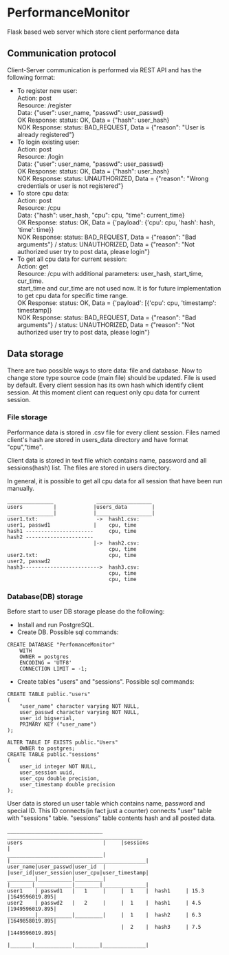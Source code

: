 # PerformanceMonitor

Flask based web server which store client performance data

## Communication protocol

Client-Server communication is performed via REST API and has the following format:
* To register new user:<br>
Action: post<br>
Resource: /register<br>
Data: {"user": user_name, "passwd": user_passwd}<br>
OK Response:  status: OK, Data = {"hash": user_hash}<br>
NOK Response: status: BAD_REQUEST, Data = {"reason": "User is already registered"}
* To login existing user:<br>
Action: post <br>
Resource: /login <br>
Data: {"user": user_name, "passwd": user_passwd}<br>
OK Response:  status: OK, Data = {"hash": user_hash}<br>
NOK Response: status: UNAUTHORIZED, Data = {"reason": "Wrong credentials or user is not registered"}
* To store cpu data:<br>
Action: post <br>
Resource: /cpu <br>
Data: {"hash": user_hash, "cpu": cpu, "time": current_time}<br>
OK Response:  status: OK, Data = {'payload': {'cpu': cpu, 'hash': hash, 'time': time}}<br>
NOK Response: status: BAD_REQUEST, Data = {"reason": "Bad arguments"} / status: UNAUTHORIZED, Data = {"reason": "Not authorized user try to post data, please login"}
* To get all cpu data for current session:<br>
Action: get <br>
Resource: /cpu with additional parameters: user_hash, start_time, cur_time. <br>start_time and cur_time are not used now. It is for future implementation to get cpu data for specific time range.<br>
OK Response:  status: OK, Data = {'payload': [{'cpu': cpu, 'timestamp': timestamp]}<br>
NOK Response: status: BAD_REQUEST, Data = {"reason": "Bad arguments"} / status: UNAUTHORIZED, Data = {"reason": "Not authorized user try to post data, please login"}

## Data storage
There are two possible ways to store data: file and database. Now to change store type source code (main file) should be updated. File is used by default.
Every client session has its own hash which identify client session. At this moment client can request only cpu data for current session.

### File storage
Performance data is stored in .csv file for every client session. Files named client's hash are stored in users_data directory and have format "cpu","time".

Client data is stored in text file which contains name, password and all sessions(hash) list. The files are stored in users directory.

In general, it is possible to get all cpu data for all session that have been run manually.

```text
_______________              __________________
users          |            |users_data        |
_______________|            |__________________|
user1.txt:                   ->  hash1.csv:
user1, passwd1              |    cpu, time  
hash1 ----------------------     cpu, time
hash2 ----------------------                           
                            |->  hash2.csv:
                                 cpu, time
user2.txt:                       cpu, time      
user2, passwd2                                 
hash3------------------------->  hash3.csv:
                                 cpu, time
                                 cpu, time
```

### Database(DB) storage

Before start to user DB storage please do the following:
* Install and run PostgreSQL.
* Create DB. Possible sql commands: 
```text
CREATE DATABASE "PerfomanceMonitor"
    WITH
    OWNER = postgres
    ENCODING = 'UTF8'
    CONNECTION LIMIT = -1;
```
* Create tables "users" and "sessions". Possible sql commands: 
```text
CREATE TABLE public."users"
(
    "user_name" character varying NOT NULL,
    user_passwd character varying NOT NULL,
    user_id bigserial,
    PRIMARY KEY ("user_name")
);

ALTER TABLE IF EXISTS public."Users"
    OWNER to postgres;
CREATE TABLE public."sessions"
(
    user_id integer NOT NULL,
    user_session uuid,
    user_cpu double precision,
    user_timestamp double precision
);
```

User data is stored un user table which contains name, password and special ID. This ID connects(in fact just a counter) connects "user" table with "sessions" table. "sessions" table contents hash and all posted data.

```text
_______________________________       ____________________________________________
users                          |     |sessions                                    |
_______________________________|     |____________________________________________|
user_name|user_passwd|user_id  |     |user_id|user_session|user_cpu|user_timestamp|
_________|___________|_________|     |_______|____________|________|______________|
user1    | passwd1   |   1     |     |  1    |  hash1     | 15.3   |1649596019.895|
user2    | passwd2   |   2     |     |  1    |  hash1     | 4.5    |1949596019.895|
_________|___________|_________|     |  1    |  hash2     | 6.3    |1649858019.895|
                                     |  2    |  hash3     | 7.5    |1449596019.895|                    
                                     |_______|____________|________|______________|
```
